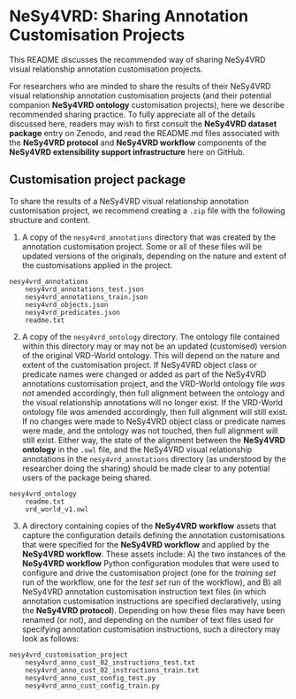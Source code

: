 # NeSy4VRD: Sharing Annotation Customisation Projects

This README discusses the recommended way of sharing NeSy4VRD visual relationship annotation customisation projects.

For researchers who are minded to share the results of their NeSy4VRD visual relationship annotation customisation projects (and their potential companion **NeSy4VRD ontology** customisation projects), here we describe recommended sharing practice.  To fully appreciate all of the details discussed here, readers may wish to first consult the **NeSy4VRD dataset package** entry on Zenodo, and read the README.md files associated with the **NeSy4VRD protocol** and **NeSy4VRD workflow** components of the **NeSy4VRD extensibility support infrastructure** here on GitHub.

## Customisation project package

To share the results of a NeSy4VRD visual relationship annotation customisation project, we recommend creating a `.zip` file with the following structure and content.

1. A copy of the `nesy4vrd_annotations` directory that was created by the annotation customisation project. Some or all of these files will be updated versions of the originals, depending on the nature and extent of the customisations applied in the project.
```
nesy4vrd_annotations
    nesy4vrd_annotations_test.json
    nesy4vrd_annotations_train.json
    nesy4vrd_objects.json
    nesy4vrd_predicates.json
    readme.txt
```

2. A copy of the `nesy4vrd_ontology` directory. The ontology file contained within this directory may or may not be an updated (customised) version of the original VRD-World ontology.  This will depend on the nature and extent of the customisation project. If NeSy4VRD object class or predicate names were changed or added as part of the NeSy4VRD annotations customisation project, and the VRD-World ontology file *was not* amended accordingly, then full alignment between the ontology and the visual relationship annotations will no longer exist. If the VRD-World ontology file *was* amended accordingly, then full alignment will still exist. If no changes were made to NeSy4VRD object class or predicate names were made, and the ontology was not touched, then full alignment will still exist. Either way, the state of the alignment between the **NeSy4VRD ontology** in the `.owl` file, and the NeSy4VRD visual relationship annotations in the `nesy4vrd_annotations` directory (as understood by the researcher doing the sharing) should be made clear to any potential users of the package being shared.
```
nesy4vrd_ontology
    readme.txt
    vrd_world_v1.owl
```

3. A directory containing copies of the **NeSy4VRD workflow** assets that capture the configuration details defining the annotation customisations that were specified for the **NeSy4VRD workflow** and applied by the **NeSy4VRD workflow**. These assets include: A) the two instances of the **NeSy4VRD workflow** Python configuration modules that were used to configure and drive the customisation project (one for the *training set* run of the workflow, one for the *test set* run of the workflow), and B) all NeSy4VRD annotation customisation instruction text files (in which annotation customisation instructions are specified declaratively, using the **NeSy4VRD protocol**). Depending on how these files may have been renamed (or not), and depending on the number of text files used for specifying annotation customisation instructions, such a directory may look as follows: 
```
nesy4vrd_customisation_project
    nesy4vrd_anno_cust_02_instructions_test.txt
    nesy4vrd_anno_cust_02_instructions_train.txt
    nesy4vrd_anno_cust_config_test.py
    nesy4vrd_anno_cust_config_train.py
```


